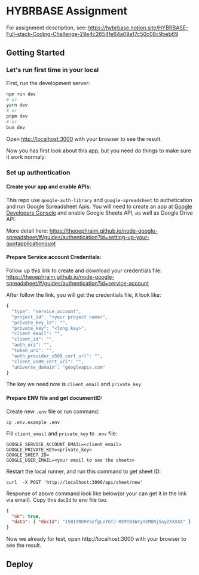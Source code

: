 # HYBRBASE Assignment

For assignment description, see: https://hybrbase.notion.site/HYBRBASE-Full-stack-Coding-Challenge-29e4c2654fe64a09a17c50c08c9beb69

## Getting Started

### Let's run first time in your local

First, run the development server:

```bash
npm run dev
# or
yarn dev
# or
pnpm dev
# or
bun dev
```

Open [http://localhost:3000](http://localhost:3000) with your browser to see the result.

Now you has first look about this app, but you need do things to make sure it work normaly:

### Set up authentication

#### Create your app and enable APIs:

This repo use `google-auth-library` and `google-spreadsheet` to authetication and run Google Spreadsheet Apis. You will need to create an app at [Google Developers Console](https://console.developers.google.com/) and enable Google Sheets API, as well as Google Drive API.

More detail here: https://theoephraim.github.io/node-google-spreadsheet/#/guides/authentication?id=setting-up-your-quotapplicationquot

#### Prepare Service account Credentials:

Follow up this link to create and download your credentials file:
https://theoephraim.github.io/node-google-spreadsheet/#/guides/authentication?id=service-account

After follow the link, you will get the credentials file, it look like:

```javascript
{
  "type": "service_account",
  "project_id": "<your project name>",
  "private_key_id": "",
  "private_key": "<long key>",
  "client_email": "",
  "client_id": "",
  "auth_uri": "",
  "token_uri": "",
  "auth_provider_x509_cert_url": "",
  "client_x509_cert_url": "",
  "universe_domain": "googleapis.com"
}

```

The key we need now is `client_email` and `private_key`

#### Prepare ENV file and get documentID:

Create new `.env` file or run command:

```
cp .env.example .env
```

Fill `client_email` and `private_key` to `.env` file:

```shell
GOOGLE_SERVICE_ACCOUNT_EMAIL=<client_email>
GOOGLE_PRIVATE_KEY=<private_key>
GOOGLE_SHEET_ID=
GOOGLE_USER_EMAIL=<your email to see the sheets>
```

Restart the local runner, and run this command to get sheet ID:

```shell
curl  -X POST 'http://localhost:3000/api/sheet/new'
```

Response of above command look like below(or your can get it in the link via email). Copy this `docId` to env file too.

```json
{
  "ok": true,
  "data": { "docId": "158ITRD9YSefgLvYGTJ-RE9TB3WryYEMONj5ayZXXXXX" }
}
```

Now we already for test, open http://localhost:3000 with your browser to see the result.

## Deploy

